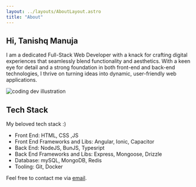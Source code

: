 ```yaml
---
layout: ../layouts/AboutLayout.astro
title: "About"
---
```


## Hi, Tanishq Manuja

I am a dedicated Full-Stack Web Developer with a knack for crafting digital experiences that seamlessly blend functionality and aesthetics. With a keen eye for detail and a strong foundation in both front-end and back-end technologies, I thrive on turning ideas into dynamic, user-friendly web applications.

<div>
  <img src="/assets/dev.svg" class="sm:w-1/2 mx-auto" alt="coding dev illustration">
</div>

## Tech Stack

My beloved tech stack :)

- Front End: HTML, CSS ,JS
- Front End Frameworks and Libs: Angular, Ionic, Capacitor
- Back End: NodeJS, BunJS, Typesript
- Back End Frameworks and Libs: Express, Mongoose, Drizzle
- Database: mySQL, MongoDB, Redis
- Tooling: Git, Docker

Feel free to contact me via [email](mailto:tanishqmanuja@gmail.com).
